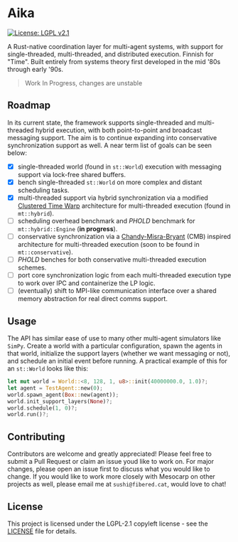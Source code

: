 # Aika
[![License: LGPL v2.1](https://img.shields.io/badge/License-LGPL_v2.1-blue.svg)](https://www.gnu.org/licenses/lgpl-2.1)

A Rust-native coordination layer for multi-agent systems, with support for single-threaded, multi-threaded, and distributed execution. Finnish for "Time". Built entirely from systems theory first developed in the mid '80s through early '90s.

> Work In Progress, changes are unstable

## Roadmap

In its current state, the framework supports single-threaded and multi-threaded hybrid execution, with both point-to-point and broadcast messaging support. The aim is to continue expanding into conservative synchronization support as well. A near term list of goals can be seen below:

- [x] single-threaded world (found in `st::World`) execution with messaging support via lock-free shared buffers. 
- [x] bench single-threaded `st::World` on more complex and distant scheduling tasks.
- [x] multi-threaded support via hybrid synchronization via a modified [Clustered Time Warp](https://dl.acm.org/doi/abs/10.1145/214283.214317) architecture for multi-threaded execution (found in `mt::hybrid`).
- [ ] scheduling overhead benchmark and *PHOLD* benchmark for `mt::hybrid::Engine` (**in progress**).
- [ ] conservative synchronization via a [Chandy-Misra-Bryant](https://dl.acm.org/doi/10.1145/130611.130613) (CMB) inspired architecture for multi-threaded execution (soon to be found in `mt::conservative`). 
- [ ] *PHOLD* benches for both conservative multi-threaded execution schemes.
- [ ] port core synchronization logic from each multi-threaded execution type to work over IPC and containerize the LP logic.
- [ ] (eventually) shift to MPI-like communication interface over a shared memory abstraction for real direct comms support.

## Usage

The API has similar ease of use to many other multi-agent simulators like `SimPy`. Create a world with a particular configuration, spawn the agents in that world, initialize the support layers (whether we want messaging or not), and schedule an initial event before running. A practical example of this for an `st::World` looks like this: 

```rust
let mut world = World::<8, 128, 1, u8>::init(40000000.0, 1.0)?;
let agent = TestAgent::new(0);
world.spawn_agent(Box::new(agent));
world.init_support_layers(None)?;
world.schedule(1, 0)?; 
world.run()?;
```

## Contributing

Contributors are welcome and greatly appreciated! Please feel free to submit a Pull Request or claim an issue youd like to work on. For major changes, please open an issue first to discuss what you would like to change. If you would like to work more closely with Mesocarp on other projects as well, please email me at `sushi@fibered.cat`, would love to chat!

## License

This project is licensed under the LGPL-2.1 copyleft license - see the [LICENSE](LICENSE) file for details.
